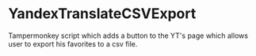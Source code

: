 # YandexTranslateCSVExport
Tampermonkey script which adds a button to the YT's page which allows user to export his favorites to a csv file.
